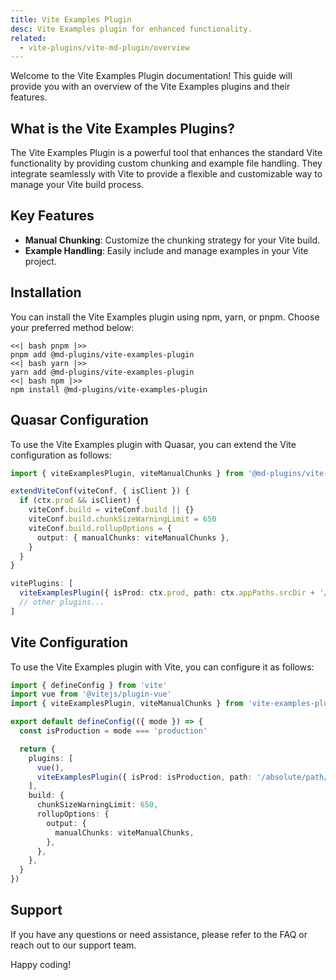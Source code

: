 ```yaml
---
title: Vite Examples Plugin
desc: Vite Examples plugin for enhanced functionality.
related:
  - vite-plugins/vite-md-plugin/overview
---
```


Welcome to the Vite Examples Plugin documentation! This guide will provide you with an overview of the Vite Examples plugins and their features.

## What is the Vite Examples Plugins?

The Vite Examples Plugin is a powerful tool that enhances the standard Vite functionality by providing custom chunking and example file handling. They integrate seamlessly with Vite to provide a flexible and customizable way to manage your Vite build process.

## Key Features

- **Manual Chunking**: Customize the chunking strategy for your Vite build.
- **Example Handling**: Easily include and manage examples in your Vite project.

## Installation

You can install the Vite Examples plugin using npm, yarn, or pnpm. Choose your preferred method below:

```tabs
<<| bash pnpm |>>
pnpm add @md-plugins/vite-examples-plugin
<<| bash yarn |>>
yarn add @md-plugins/vite-examples-plugin
<<| bash npm |>>
npm install @md-plugins/vite-examples-plugin
```

## Quasar Configuration

To use the Vite Examples plugin with Quasar, you can extend the Vite configuration as follows:

```typescript
import { viteExamplesPlugin, viteManualChunks } from '@md-plugins/vite-examples-plugin'

extendViteConf(viteConf, { isClient }) {
  if (ctx.prod && isClient) {
    viteConf.build = viteConf.build || {}
    viteConf.build.chunkSizeWarningLimit = 650
    viteConf.build.rollupOptions = {
      output: { manualChunks: viteManualChunks },
    }
  }
}

vitePlugins: [
  viteExamplesPlugin({ isProd: ctx.prod, path: ctx.appPaths.srcDir + '/examples' }),
  // other plugins...
]
```

## Vite Configuration

To use the Vite Examples plugin with Vite, you can configure it as follows:

```typescript
import { defineConfig } from 'vite'
import vue from '@vitejs/plugin-vue'
import { viteExamplesPlugin, viteManualChunks } from 'vite-examples-plugin'

export default defineConfig(({ mode }) => {
  const isProduction = mode === 'production'

  return {
    plugins: [
      vue(),
      viteExamplesPlugin({ isProd: isProduction, path: '/absolute/path/to/examples' }),
    ],
    build: {
      chunkSizeWarningLimit: 650,
      rollupOptions: {
        output: {
          manualChunks: viteManualChunks,
        },
      },
    },
  }
})
```

## Support

If you have any questions or need assistance, please refer to the FAQ or reach out to our support team.

Happy coding!

